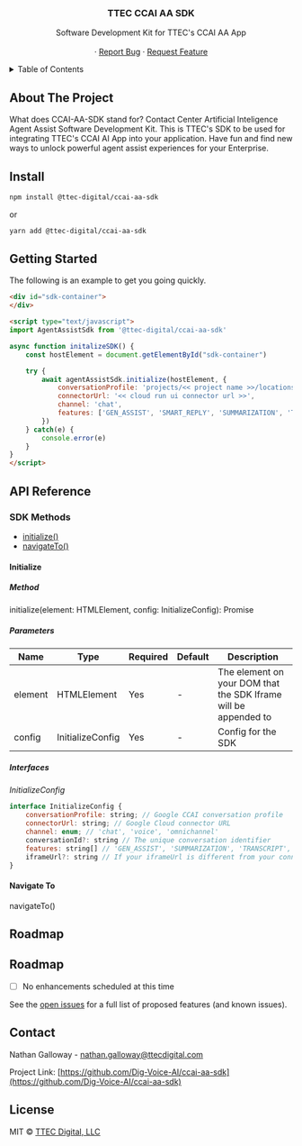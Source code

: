 <br />
<div align="center">
    <h3 align="center">TTEC CCAI AA SDK</h3>
    <p align="center">
        Software Development Kit for TTEC's CCAI AA App
        <br />
        <br />
        ·
        <a href="https://github.com/Dig-Voice-AI/ccai-aa-sdk/issues">Report Bug</a>
        ·
        <a href="https://github.com/Dig-Voice-AI/ccai-aa-sdk/issues">Request Feature</a>
    </p>
</div>

<!-- TABLE OF CONTENTS -->
<details>
    <summary>Table of Contents</summary>
    <ol>
        <li><a href="#about-the-project">About the Project</a></li>
        <li><a href="#install">Install</a></li>
        <li><a href="#getting-started">Getting Started</a></li>
        <li><a href="#api-reference">API Reference</a></li>
        <li><a href="#roadmap">Roadmap</a></li>
        <li><a href="#contact">Contact</a></li>
        <li><a href="#license">License</a></li>
    </ol>
</details>

<!-- ABOUT THE PROJECT -->

## About The Project

<p>What does CCAI-AA-SDK stand for? Contact Center Artificial Inteligence Agent Assist Software Development Kit. This is TTEC's SDK to be used for integrating TTEC's CCAI AI App into your application. Have fun and find new ways to unlock powerful agent assist experiences for your Enterprise.</p>

<!-- Install -->

## Install

```sh
npm install @ttec-digital/ccai-aa-sdk
```

<p>or</p>

```sh
yarn add @ttec-digital/ccai-aa-sdk
```

<!-- Install -->

## Getting Started

The following is an example to get you going quickly.

```html
<div id="sdk-container">
</div>

<script type="text/javascript">
import AgentAssistSdk from '@ttec-digital/ccai-aa-sdk' 

async function initalizeSDK() {
    const hostElement = document.getElementById("sdk-container")

    try {
        await agentAssistSdk.initialize(hostElement, {
            conversationProfile: 'projects/<< project name >>/locations/<< project location name >>/conversationProfiles/<< conversation profile id >>',
            connectorUrl: '<< cloud run ui connector url >>',
            channel: 'chat',
            features: ['GEN_ASSIST', 'SMART_REPLY', 'SUMMARIZATION', 'TRANSCRIPT'],
        })  
    } catch(e) {
        console.error(e)
    }
}
</script>
```

<!-- API Reference -->

## API Reference

### SDK Methods

<ul>
    <li><a href="#initialize">initialize()</a></li>
    <li><a href="#navigate-to">navigateTo()</a></li>
</ul>

<!-- Initialize -->

#### Initialize

<h5>Method</h5>

initialize(element: HTMLElement, config: InitializeConfig): Promise

<h5>Parameters</h5>

| Name | Type | Required | Default | Description |
| --- | --- | --- | --- | --- |
| element | HTMLElement | Yes | - | The element on your DOM that the SDK Iframe will be appended to |
| config | InitializeConfig | Yes | - | Config for the SDK |

<h5>Interfaces</h5>

*InitializeConfig*

```javascript
interface InitializeConfig {
    conversationProfile: string; // Google CCAI conversation profile
    connectorUrl: string; // Google Cloud connector URL 
    channel: enum; // 'chat', 'voice', 'omnichannel'
    conversationId?: string // The unique conversation identifier
    features: string[] // 'GEN_ASSIST', 'SUMMARIZATION', 'TRANSCRIPT', 'SUGGESTIONS', 'SMART_REPLY'. Tab order is based on the order of the features you provide
    iframeUrl?: string // If your iframeUrl is different from your connectorUrl, provide this
}
```

<!-- Navigate To -->

#### Navigate To

navigateTo()

<!-- ROADMAP -->

## Roadmap

<!-- ROADMAP -->

## Roadmap

-   [ ] No enhancements scheduled at this time

See the [open issues](https://github.com/Dig-Voice-AI/ccai-aa-sdk/issues) for a full list of proposed features (and known issues).

<!-- CONTACT -->

## Contact

Nathan Galloway - nathan.galloway@ttecdigital.com

Project Link: [https://github.com/Dig-Voice-AI/ccai-aa-sdk](https://github.com/Dig-Voice-AI/ccai-aa-sdk)

<!-- ROADMAP -->

## License

<p>MIT © <a href="https://ttecdigital.com/">TTEC Digital, LLC</a>